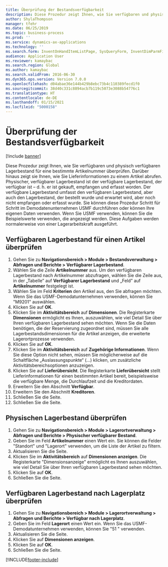 ```yaml
---
title: Überprüfung der Bestandsverfügbarkeit
description: Diese Prozedur zeigt Ihnen, wie Sie verfügbaren und physisch verfügbaren Lagerbestand für eine bestimmte Artikelnummer überprüfen.
author: ShylaThompson
manager: tfehr
ms.date: 06/25/2019
ms.topic: business-process
ms.prod: ''
ms.service: dynamics-ax-applications
ms.technology: ''
ms.search.form: InventOnHandItemListPage, SysQueryForm, InventDimParmFixed, InventSupply, DefaultDashboard, WHSInventPhysicalOnhand, WHSOnHand, InventOnhandItem
audience: Application User
ms.reviewer: kamaybac
ms.search.region: Global
ms.author: kamaybac
ms.search.validFrom: 2016-06-30
ms.dyn365.ops.version: Version 7.0.0
ms.openlocfilehash: d04abae36e144b429b8ebc73b4c110389fecd1f0
ms.sourcegitcommit: 38d40c331c8894acb7b119c5073e3088b54776c1
ms.translationtype: HT
ms.contentlocale: de-DE
ms.lasthandoff: 01/15/2021
ms.locfileid: "5000158"
---
```

# <a name="check-the-availability-of-stock"></a>Überprüfung der Bestandsverfügbarkeit

[!include [banner](../../includes/banner.md)]

Diese Prozedur zeigt Ihnen, wie Sie verfügbaren und physisch verfügbaren Lagerbestand für eine bestimmte Artikelnummer überprüfen. Darüber hinaus zeigt sie Ihnen, wie Sie Lieferinformationen zu einem Artikel abrufen. Physischer, verfügbarer Lagerbestand ist der verfügbare Lagerbestand, der verfügbar ist – d. h. er ist gekauft, empfangen und erfasst worden. Der verfügbare Lagerbestand umfasst den verfügbaren Lagerbestand, aber auch den Lagerbestand, der bestellt wurde und erwartet wird, aber noch nicht empfangen oder erfasst wurde. Sie können diese Prozedur Schritt für Schritt im Demodatenunternehmen USMF durchführen oder können Ihre eigenen Daten verwenden. Wenn Sie USMF verwenden, können Sie die Beispielswerte verwenden, die angezeigt werden. Diese Aufgaben werden normalerweise von einer Lagerarbeitskraft ausgeführt.


## <a name="check-on-hand-inventory-for-an-item"></a>Verfügbaren Lagerbestand für einen Artikel überprüfen
1. Gehen Sie zu **Navigationsbereich > Module > Bestandsverwaltung > Abfragen und Berichte > Verfügbarer Lagerbestand**.
2. Wählen Sie die Zeile **Artikelnummer** aus. Um den verfügbaren Lagerbestand nach Artikelnummer abzufragen, wählen Sie die Zeile aus, in der „Tabelle” auf **Verfügbarer Lagerbestand** und „Feld” auf **Artikelnummer** festgelegt ist.
3. Wählen Sie im Feld **Kriterien** den Artikel aus, den Sie abfragen möchten. Wenn Sie das USMF-Demodatunternehmen verwenden, können Sie "M9201" auswählen.  
4. Klicken Sie auf **OK**.
5. Klicken Sie im **Aktivitätsbereich** auf **Dimensionen**. Die Registerkarte **Dimensionen** ermöglicht es Ihnen, auszuwählen, wie viel Detail Sie über Ihren verfügbaren Lagerbestand sehen möchten. Wenn Sie die Daten benötigen, die der Reservierung zugeordnet sind, müssen Sie alle Lagerbestandsdimensionen für die Artikel anzeigen, die erweiterte Lagerortprozesse verwenden.
6. Klicken Sie auf **OK**.
7. Klicken Sie im **Aktivitätsbereich** auf **Zugehörige Informationen**. Wenn Sie diese Option nicht sehen, müssen Sie möglicherweise auf die Schaltfläche „Auslassungspunkte“ (...) klicken, um zusätzliche Aktivitätsbereichsoptionen anzuzeigen.
8. Klicken Sie auf **Lieferübersicht**. Die Registerkarte **Lieferübersicht** stellt Lieferinformationen für einen bestimmten Artikel bereit, beispielsweise die verfügbare Menge, die Durchlaufzeit und die Kreditordaten.  
9. Erweitern Sie den Abschnitt **Verfügbar**.
10. Erweitern Sie den Abschnitt **Kreditoren**.
11. Schließen Sie die Seite.
12. Schließen Sie die Seite.

## <a name="check-physical-on-hand-inventory"></a>Physischen Lagerbestand überprüfen
1. Gehen Sie zu **Navigationsbereich > Module > Lagerortverwaltung > Abfragen und Berichte > Physischer verfügbarer Bestand**.
2. Geben Sie im Feld **Artikelnummer** einen Wert ein. Sie können die Felder "Standort" und "Lagerort" verwenden, um die Liste der Artikel zu filtern. 
3. Aktualisieren Sie die Seite.
4. Klicken Sie im **Aktivitätsbereich** auf **Dimensionen anzeigen**. Die Registerkarte "Dimensionsanzeige" ermöglicht es Ihnen auszuwählen, wie viel Detail Sie über Ihren verfügbaren Lagerbestand sehen möchten.
5. Klicken Sie auf **OK**.
6. Schließen Sie die Seite.

## <a name="check-on-hand-inventory-by-location"></a>Verfügbaren Lagerbestand nach Lagerplatz überprüfen
1. Gehen Sie zu **Navigationsbereich > Module > Lagerortverwaltung > Abfragen und Berichte > Verfügbar nach Lagerplatz**.
2. Geben Sie im Feld **Lagerort** einen Wert ein. Wenn Sie das USMF-Demodatunternehmen verwenden, können Sie "51 " verwenden.  
3. Aktualisieren Sie die Seite.
4. Klicken Sie auf **Dimensionen anzeigen**.
5. Klicken Sie auf **OK**.
6. Schließen Sie die Seite.



[!INCLUDE[footer-include](../../../includes/footer-banner.md)]